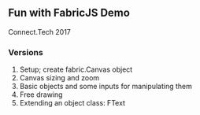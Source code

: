 ## Fun with FabricJS Demo

Connect.Tech 2017

### Versions

1. Setup; create fabric.Canvas object
2. Canvas sizing and zoom
3. Basic objects and some inputs for manipulating them
4. Free drawing
5. Extending an object class: FText